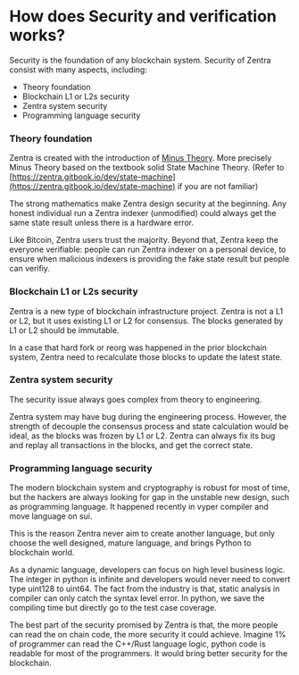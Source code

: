 # How does Security and verification works?

Security is the foundation of any blockchain system. Security of Zentra consist with many aspects, including:

* Theory foundation
* Blockchain L1 or L2s security
* Zentra system security
* Programming language security



### Theory foundation

Zentra is created with the introduction of [Minus Theory](https://github.com/0xZentra/whitepaper). More precisely Minus Theory based on the textbook solid State Machine Theory. (Refer to [https://zentra.gitbook.io/dev/state-machine](https://zentra.gitbook.io/dev/state-machine) if you are not familiar)

The strong mathematics make Zentra design security at the beginning. Any honest individual run a Zentra indexer (unmodified) could always get the same state result unless there is a hardware error.&#x20;

Like Bitcoin, Zentra users trust the majority. Beyond that, Zentra keep the everyone verifiable: people can run Zentra indexer on a personal device, to ensure when malicious indexers is providing the fake state result but people can verifiy.

### Blockchain L1 or L2s security

Zentra is a new type of blockchain infrastructure project. Zentra is not a L1 or L2, but it uses existing L1 or L2 for consensus. The blocks generated by L1 or L2 should be immutable.

In a case that hard fork or reorg was happened in the prior blockchain system, Zentra need to recalculate those blocks to update the latest state.

### Zentra system security

The security issue always goes complex from theory to engineering.

Zentra system may have bug during the engineering process. However, the strength of decouple the consensus process and state calculation would be ideal, as the blocks was frozen by L1 or L2. Zentra can always fix its bug and replay all transactions in the blocks, and get the correct state.

### Programming language security

The modern blockchain system and cryptography is robust for most of time, but the hackers are always looking for gap in the unstable new design, such as programming language. It happened recently in vyper compiler and move language on sui.

This is the reason Zentra never aim to create another language, but only choose the well designed, mature language, and brings Python to blockchain world.

As a dynamic language, developers can focus on high level business logic. The integer in python is infinite and developers would never need to convert type uint128 to uint64. The fact from the industry is that, static analysis in compiler can only catch the syntax level error. In python, we save the compiling time but directly go to the test case coverage.

The best part of the security promised by Zentra is that, the more people can read the on chain code, the more security it could achieve. Imagine 1% of programmer can read the C++/Rust language logic, python code is readable for most of the programmers. It would bring better security for the blockchain.

